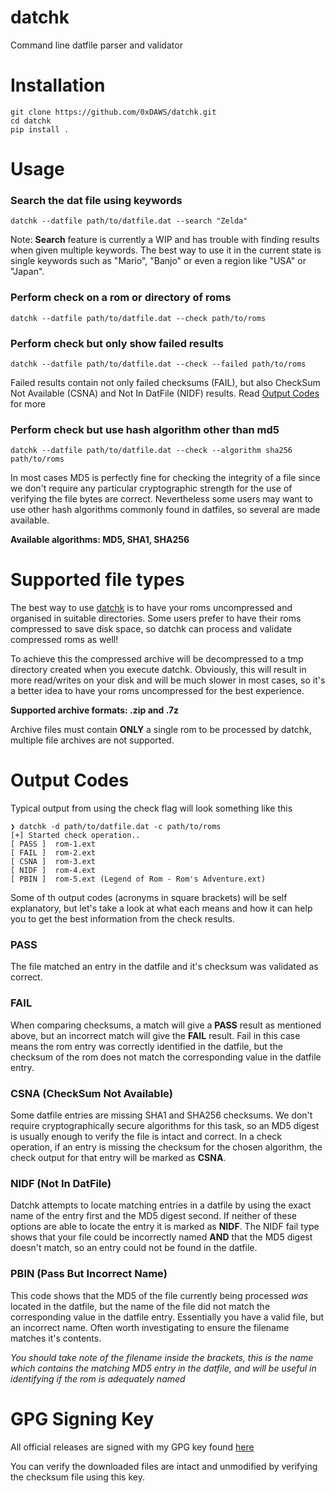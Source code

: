 # datchk
Command line datfile parser and validator

# Installation
```
git clone https://github.com/0xDAWS/datchk.git
cd datchk
pip install .
```

# Usage
### Search the dat file using keywords
```
datchk --datfile path/to/datfile.dat --search "Zelda"
```
Note: **Search** feature is currently a WIP and has trouble with finding results when given multiple keywords. The best way to use it in the current state is single keywords such as "Mario", "Banjo" or even a region like "USA" or "Japan". 

### Perform check on a rom or directory of roms
```
datchk --datfile path/to/datfile.dat --check path/to/roms
```

### Perform check but only show failed results
```
datchk --datfile path/to/datfile.dat --check --failed path/to/roms
```
Failed results contain not only failed checksums (FAIL), but also CheckSum Not Available (CSNA) and Not In DatFile (NIDF) results. Read [Output Codes](#output-codes) for more

### Perform check but use hash algorithm other than md5
```
datchk --datfile path/to/datfile.dat --check --algorithm sha256 path/to/roms
```
In most cases MD5 is perfectly fine for checking the integrity of a file since we don't require any particular cryptographic strength for the use of verifying the file bytes are correct. Nevertheless some users may want to use other hash algorithms commonly found in datfiles, so several are made available.

**Available algorithms: MD5, SHA1, SHA256**

# Supported file types
The best way to use [datchk](#datchk) is to have your roms uncompressed and organised in suitable directories. Some users prefer to have their roms compressed to save disk space, so datchk can process and validate compressed roms as well!

To achieve this the compressed archive will be decompressed to a tmp directory created when you execute datchk. Obviously, this will result in more read/writes on your disk and will be much slower in most cases, so it's a better idea to have your roms uncompressed for the best experience.

**Supported archive formats: .zip and .7z**

Archive files must contain **ONLY** a single rom to be processed by datchk, multiple file archives are not supported.

# Output Codes
Typical output from using the check flag will look something like this

```
❯ datchk -d path/to/datfile.dat -c path/to/roms
[+] Started check operation..
[ PASS ]  rom-1.ext
[ FAIL ]  rom-2.ext
[ CSNA ]  rom-3.ext
[ NIDF ]  rom-4.ext
[ PBIN ]  rom-5.ext (Legend of Rom - Rom's Adventure.ext)
```
Some of th output codes (acronyms in square brackets) will be self explanatory, but let's take a look at what each means and how it can help you to get the best information from the check results.

### PASS
The file matched an entry in the datfile and it's checksum was validated as correct.

### FAIL
When comparing checksums, a match will give a **PASS** result as mentioned above, but an incorrect match will give the **FAIL** result. Fail in this case means the rom entry was correctly identified in the datfile, but the checksum of the rom does not match the corresponding value in the datfile entry.

### CSNA (CheckSum Not Available)
Some datfile entries are missing SHA1 and SHA256 checksums. We don't require cryptographically secure algorithms for this task, so an MD5 digest is usually enough to verify the file is intact and correct. In a check operation, if an entry is missing the checksum for the chosen algorithm, the check output for that entry will be marked as **CSNA**.

### NIDF (Not In DatFile)
Datchk attempts to locate matching entries in a datfile by using the exact name of the entry first and the MD5 digest second. If neither of these options are able to locate the entry it is marked as **NIDF**. The NIDF fail type shows that your file could be incorrectly named **AND** that the MD5 digest doesn't match, so an entry could not be found in the datfile.

### PBIN (Pass But Incorrect Name)
This code shows that the MD5 of the file currently being processed *was* located in the datfile, but the name of the file did not match the corresponding value in the datfile entry. Essentially you have a valid file, but an incorrect name. Often worth investigating to ensure the filename matches it's contents.

*You should take note of the filename inside the brackets, this is the name which contains the matching MD5 entry in the datfile, and will be useful in identifying if the rom is adequately named*

# GPG Signing Key
All official releases are signed with my GPG key found [here](https://github.com/0xDAWS/Public-Keys/blob/main/0xDAWS.SigningKey.Public.asc)

You can verify the downloaded files are intact and unmodified by verifying the checksum file using this key.
